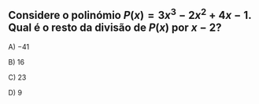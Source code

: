 ## Considere o polinómio $P(x) = 3x^3 - 2x^2 + 4x - 1$. Qual é o resto da divisão de $P(x)$ por $x - 2$?

A) $-41$ 

B) $16$

C) $23$

D) $9$ 
